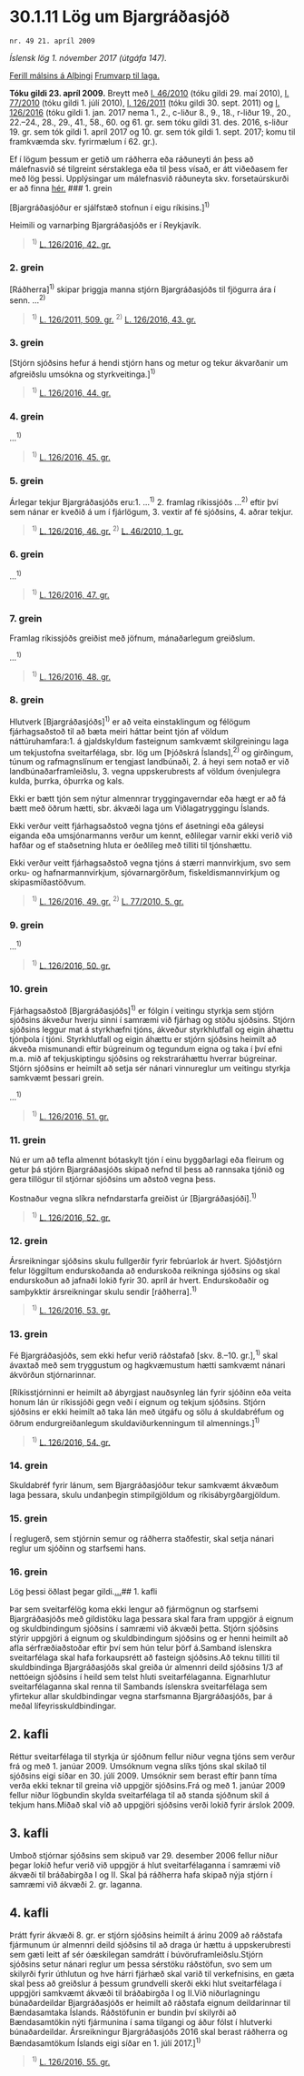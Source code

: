 # 30.1.11 Lög um Bjargráðasjóð

`nr. 49 21. apríl 2009`

_Íslensk lög 1. nóvember 2017 (útgáfa 147)._

[Ferill málsins á Alþingi](https://www.althingi.is/thingstorf/thingmalalistar-eftir-thingum/ferill/?ltg=136&mnr=413)
[Frumvarp til laga.](https://www.althingi.is/altext/136/s/0701.html)

**Tóku gildi 23. apríl 2009.**
Breytt með
[l. 46/2010](https://althingi.is/altext/stjt/2010.046.html) (tóku gildi 29. maí 2010),
[l. 77/2010](https://althingi.is/altext/stjt/2010.077.html) (tóku gildi 1. júlí 2010),
[l. 126/2011](https://althingi.is/altext/stjt/2011.126.html) (tóku gildi 30. sept. 2011) og
[l. 126/2016](https://althingi.is/altext/stjt/2016.126.html) (tóku gildi 1. jan. 2017 nema 1., 2., c-liður 8., 9., 18., r-liður 19., 20., 22.–24., 28., 29., 41., 58., 60. og 61. gr. sem tóku gildi 31. des. 2016, s-liður 19. gr. sem tók gildi 1. apríl 2017 og 10. gr. sem tók gildi 1. sept. 2017; komu til framkvæmda skv. fyrirmælum í 62. gr.).

Ef í lögum þessum er getið um ráðherra eða ráðuneyti án þess að málefnasvið sé tilgreint sérstaklega eða til þess vísað, er átt viðeðasem fer með lög þessi. Upplýsingar um málefnasvið ráðuneyta skv. forsetaúrskurði er að finna [hér.](2017015.md) ### 1. grein

[Bjargráðasjóður er sjálfstæð stofnun í eigu ríkisins.]<sup>1)</sup> 

Heimili og varnarþing Bjargráðasjóðs er í Reykjavík.

> <sup>1)</sup> [L. 126/2016, 42. gr.](https://althingi.is/altext/stjt/2016.126.html)

### 2. grein

[Ráðherra]<sup>1)</sup> skipar þriggja manna stjórn Bjargráðasjóðs til fjögurra ára í senn. …<sup>2)</sup> 

> <sup>1)</sup> [L. 126/2011, 509. gr.](https://althingi.is/altext/stjt/2011.126.html) <sup>2)</sup> [L. 126/2016, 43. gr.](https://althingi.is/altext/stjt/2016.126.html)

### 3. grein

[Stjórn sjóðsins hefur á hendi stjórn hans og metur og tekur ákvarðanir um afgreiðslu umsókna og styrkveitinga.]<sup>1)</sup> 

> <sup>1)</sup> [L. 126/2016, 44. gr.](https://althingi.is/altext/stjt/2016.126.html)

### 4. grein

…<sup>1)</sup> 

> <sup>1)</sup> [L. 126/2016, 45. gr.](https://althingi.is/altext/stjt/2016.126.html)

### 5. grein

Árlegar tekjur Bjargráðasjóðs eru:1. …<sup>1)</sup> 
2. framlag ríkissjóðs …<sup>2)</sup> eftir því sem nánar er kveðið á um í fjárlögum,
3. vextir af fé sjóðsins,
4. aðrar tekjur.

> <sup>1)</sup> [L. 126/2016, 46. gr.](https://althingi.is/altext/stjt/2016.126.html) <sup>2)</sup> [L. 46/2010, 1. gr.](https://althingi.is/altext/stjt/2010.046.html)

### 6. grein

…<sup>1)</sup> 

> <sup>1)</sup> [L. 126/2016, 47. gr.](https://althingi.is/altext/stjt/2016.126.html)

### 7. grein

Framlag ríkissjóðs greiðist með jöfnum, mánaðarlegum greiðslum.

…<sup>1)</sup> 

> <sup>1)</sup> [L. 126/2016, 48. gr.](https://althingi.is/altext/stjt/2016.126.html)

### 8. grein

Hlutverk [Bjargráðasjóðs]<sup>1)</sup> er að veita einstaklingum og félögum fjárhagsaðstoð til að bæta meiri háttar beint tjón af völdum náttúruhamfara:1. á gjaldskyldum fasteignum samkvæmt skilgreiningu laga um tekjustofna sveitarfélaga, sbr. lög um [Þjóðskrá Íslands],<sup>2)</sup> og girðingum, túnum og rafmagnslínum er tengjast landbúnaði,
2. á heyi sem notað er við landbúnaðarframleiðslu,
3. vegna uppskerubrests af völdum óvenjulegra kulda, þurrka, óþurrka og kals.

Ekki er bætt tjón sem nýtur almennrar tryggingaverndar eða hægt er að fá bætt með öðrum hætti, sbr. ákvæði laga um Viðlagatryggingu Íslands.

Ekki verður veitt fjárhagsaðstoð vegna tjóns ef ásetningi eða gáleysi eiganda eða umsjónarmanns verður um kennt, eðlilegar varnir ekki verið við hafðar og ef staðsetning hluta er óeðlileg með tilliti til tjónshættu.

Ekki verður veitt fjárhagsaðstoð vegna tjóns á stærri mannvirkjum, svo sem orku- og hafnarmannvirkjum, sjóvarnargörðum, fiskeldismannvirkjum og skipasmíðastöðvum.

> <sup>1)</sup> [L. 126/2016, 49. gr.](https://althingi.is/altext/stjt/2016.126.html) <sup>2)</sup> [L. 77/2010, 5. gr.](https://althingi.is/altext/stjt/2010.077.html#G5)

### 9. grein

…<sup>1)</sup> 

> <sup>1)</sup> [L. 126/2016, 50. gr.](https://althingi.is/altext/stjt/2016.126.html)

### 10. grein

Fjárhagsaðstoð [Bjargráðasjóðs]<sup>1)</sup> er fólgin í veitingu styrkja sem stjórn sjóðsins ákveður hverju sinni í samræmi við fjárhag og stöðu sjóðsins. Stjórn sjóðsins leggur mat á styrkhæfni tjóns, ákveður styrkhlutfall og eigin áhættu tjónþola í tjóni. Styrkhlutfall og eigin áhættu er stjórn sjóðsins heimilt að ákveða mismunandi eftir búgreinum og tegundum eigna og taka í því efni m.a. mið af tekjuskiptingu sjóðsins og rekstraráhættu hverrar búgreinar. Stjórn sjóðsins er heimilt að setja sér nánari vinnureglur um veitingu styrkja samkvæmt þessari grein.

…<sup>1)</sup> 

> <sup>1)</sup> [L. 126/2016, 51. gr.](https://althingi.is/altext/stjt/2016.126.html)

### 11. grein

Nú er um að tefla almennt bótaskylt tjón í einu byggðarlagi eða fleirum og getur þá stjórn Bjargráðasjóðs skipað nefnd til þess að rannsaka tjónið og gera tillögur til stjórnar sjóðsins um aðstoð vegna þess.

Kostnaður vegna slíkra nefndarstarfa greiðist úr [Bjargráðasjóði].<sup>1)</sup> 

> <sup>1)</sup> [L. 126/2016, 52. gr.](https://althingi.is/altext/stjt/2016.126.html)

### 12. grein

Ársreikningar sjóðsins skulu fullgerðir fyrir febrúarlok ár hvert. Sjóðstjórn felur löggiltum endurskoðanda að endurskoða reikninga sjóðsins og skal endurskoðun að jafnaði lokið fyrir 30. apríl ár hvert. Endurskoðaðir og samþykktir ársreikningar skulu sendir [ráðherra].<sup>1)</sup> 

> <sup>1)</sup> [L. 126/2016, 53. gr.](https://althingi.is/altext/stjt/2016.126.html)

### 13. grein

Fé Bjargráðasjóðs, sem ekki hefur verið ráðstafað [skv. 8.–10. gr.],<sup>1)</sup> skal ávaxtað með sem tryggustum og hagkvæmustum hætti samkvæmt nánari ákvörðun stjórnarinnar.

[Ríkisstjórninni er heimilt að ábyrgjast nauðsynleg lán fyrir sjóðinn eða veita honum lán úr ríkissjóði gegn veði í eignum og tekjum sjóðsins. Stjórn sjóðsins er ekki heimilt að taka lán með útgáfu og sölu á skuldabréfum og öðrum endurgreiðanlegum skuldaviðurkenningum til almennings.]<sup>1)</sup> 

> <sup>1)</sup> [L. 126/2016, 54. gr.](https://althingi.is/altext/stjt/2016.126.html)

### 14. grein

Skuldabréf fyrir lánum, sem Bjargráðasjóður tekur samkvæmt ákvæðum laga þessara, skulu undanþegin stimpilgjöldum og ríkisábyrgðargjöldum.

### 15. grein

Í reglugerð, sem stjórnin semur og ráðherra staðfestir, skal setja nánari reglur um sjóðinn og starfsemi hans.

### 16. grein

Lög þessi öðlast þegar gildi.[…](https://www.althingi.is/lagasafn/leidbeiningar/)## 1. kafli

Þar sem sveitarfélög koma ekki lengur að fjármögnun og starfsemi Bjargráðasjóðs með gildistöku laga þessara skal fara fram uppgjör á eignum og skuldbindingum sjóðsins í samræmi við ákvæði þetta. Stjórn sjóðsins stýrir uppgjöri á eignum og skuldbindingum sjóðsins og er henni heimilt að afla sérfræðiaðstoðar eftir því sem hún telur þörf á.Samband íslenskra sveitarfélaga skal hafa forkaupsrétt að fasteign sjóðsins.Að teknu tilliti til skuldbindinga Bjargráðasjóðs skal greiða úr almennri deild sjóðsins 1/3 af nettóeign sjóðsins í heild sem telst hluti sveitarfélaganna. Eignarhlutur sveitarfélaganna skal renna til Sambands íslenskra sveitarfélaga sem yfirtekur allar skuldbindingar vegna starfsmanna Bjargráðasjóðs, þar á meðal lífeyrisskuldbindingar.

## 2. kafli

Réttur sveitarfélaga til styrkja úr sjóðnum fellur niður vegna tjóns sem verður frá og með 1. janúar 2009. Umsóknum vegna slíks tjóns skal skilað til sjóðsins eigi síðar en 30. júlí 2009. Umsóknir sem berast eftir þann tíma verða ekki teknar til greina við uppgjör sjóðsins.Frá og með 1. janúar 2009 fellur niður lögbundin skylda sveitarfélaga til að standa sjóðnum skil á tekjum hans.Miðað skal við að uppgjöri sjóðsins verði lokið fyrir árslok 2009.

## 3. kafli

Umboð stjórnar sjóðsins sem skipuð var 29. desember 2006 fellur niður þegar lokið hefur verið við uppgjör á hlut sveitarfélaganna í samræmi við ákvæði til bráðabirgða I og II. Skal þá ráðherra hafa skipað nýja stjórn í samræmi við ákvæði 2. gr. laganna.

## 4. kafli

Þrátt fyrir ákvæði 8. gr. er stjórn sjóðsins heimilt á árinu 2009 að ráðstafa fjármunum úr almennri deild sjóðsins til að draga úr hættu á uppskerubresti sem gæti leitt af sér óæskilegan samdrátt í búvöruframleiðslu.Stjórn sjóðsins setur nánari reglur um þessa sérstöku ráðstöfun, svo sem um skilyrði fyrir úthlutun og hve hárri fjárhæð skal varið til verkefnisins, en gæta skal þess að greiðslur á þessum grundvelli skerði ekki hlut sveitarfélaga í uppgjöri samkvæmt ákvæði til bráðabirgða I og II.Við niðurlagningu búnaðardeildar Bjargráðasjóðs er heimilt að ráðstafa eignum deildarinnar til Bændasamtaka Íslands. Ráðstöfunin er bundin því skilyrði að Bændasamtökin nýti fjármunina í sama tilgangi og áður fólst í hlutverki búnaðardeildar. Ársreikningur Bjargráðasjóðs 2016 skal berast ráðherra og Bændasamtökum Íslands eigi síðar en 1. júlí 2017.]<sup>1)</sup> 

> <sup>1)</sup> [L. 126/2016, 55. gr.](https://althingi.is/altext/stjt/2016.126.html)
